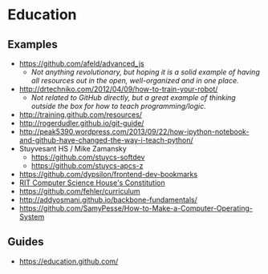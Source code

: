 # Education

## Examples

* https://github.com/afeld/advanced_js
    * *Not anything revolutionary, but hoping it is a solid example of having all resources out in the open, well-organized and in one place.*
* http://drtechniko.com/2012/04/09/how-to-train-your-robot/
    * *Not related to GitHub directly, but a great example of thinking outside the box for how to teach programming/logic.*
* http://training.github.com/resources/
* http://rogerdudler.github.io/git-guide/
* http://peak5390.wordpress.com/2013/09/22/how-ipython-notebook-and-github-have-changed-the-way-i-teach-python/
* Stuyvesant HS / Mike Zamansky
    * https://github.com/stuycs-softdev
    * https://github.com/stuycs-apcs-z
* https://github.com/dypsilon/frontend-dev-bookmarks
* [RIT Computer Science House's Constitution](https://github.com/ComputerScienceHouse/Constitution)
* https://github.com/fehler/curriculum
* http://addyosmani.github.io/backbone-fundamentals/
* https://github.com/SamyPesse/How-to-Make-a-Computer-Operating-System

## Guides

* https://education.github.com/
